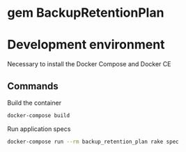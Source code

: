 # gem BackupRetentionPlan

# Development environment

Necessary to install the Docker Compose and Docker CE

## Commands
Build the container

```bash
docker-compose build
```
Run application specs

```bash
docker-compose run --rm backup_retention_plan rake spec
```